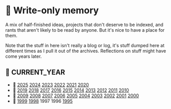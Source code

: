 # 💾 Write-only memory

A mix of half-finished ideas, projects that don't deserve to be indexed, and
rants that aren't likely to be read by anyone. But it's nice to have a place
for them.

Note that the stuff in here isn't really a blog or log, it's stuff dumped here
at different times as I pull it out of the archives. Reflections on stuff might
have come years later.

## 📅 CURRENT\_YEAR

* 👴 [2025](2025) [2024](2024) [2023](2023) [2022](2022) [2021](2021) [2020](2020)
* 🧑 [2019](2019) [2018](2018) [2017](2017) [2016](2016) [2015](2015) [2014](2014)
  [2013](2013) [2012](2012) [2011](2011) [2010](2010)
* 🧑 [2009](2009) [2008](2008) [2007](2007) [2006](2006) [2005](2005) [2004](2004)
  [2003](2003) [2002](2002) [2001](2001) [2000](2000)
* 👶 [1999](1999) [1998](1998) 1997 1996 [1995](1995)
